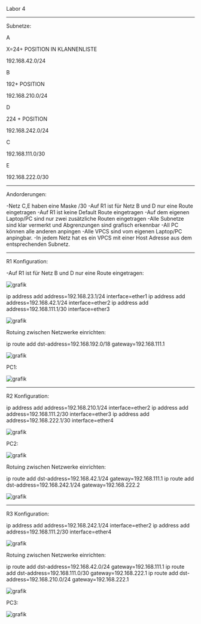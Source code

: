 Labor 4
_______________________________
Subnetze:

A

X=24+ POSITION IN KLANNENLISTE

192.168.42.0/24


B

192+ POSITION

192.168.210.0/24


D

224 + POSITION

192.168.242.0/24

C

192.168.111.0/30

E

192.168.222.0/30
____________________________

Andorderungen:

-Netz C,E haben eine Maske /30
-Auf R1 ist für Netz B und D nur eine Route eingetragen
-Auf R1 ist keine Default Route eingetragen
-Auf dem eigenen Laptop/PC sind nur zwei zusätzliche Routen eingetragen
-Alle Subnetze sind klar vermerkt und Abgrenzungen sind grafisch erkennbar
-All PC können alle anderen anpingen
-Alle VPCS sind vom eigenen Laptop/PC anpingbar.
-In jedem Netz hat es ein VPCS mit einer Host Adresse aus dem entsprechenden Subnetz.


______________________________




R1 Konfiguration:

-Auf R1 ist für Netz B und D nur eine Route eingetragen:

![grafik](https://user-images.githubusercontent.com/102586033/173422643-bed7fc16-d4db-4e6e-8e55-9ae3aabd1646.png)


ip address add address=192.168.23.1/24 interface=ether1
ip address add address=192.168.42.1/24 interface=ether2
ip address add address=192.168.111.1/30 interface=ether3

![grafik](https://user-images.githubusercontent.com/102586033/173246172-23f74adf-b391-4106-8829-318cf6d1c743.png)



Rotuing zwischen Netzwerke einrichten:

ip route add dst-address=192.168.192.0/18 gateway=192.168.111.1

![grafik](https://user-images.githubusercontent.com/102586033/173422457-31675756-0697-4e4d-934f-eca29a511407.png)


PC1:


![grafik](https://user-images.githubusercontent.com/102586033/173246248-c9e63feb-d397-4237-8bb1-1227400dcc34.png)

_____________________

R2 Konfiguration:

ip address add address=192.168.210.1/24 interface=ether2
ip address add address=192.168.111.2/30 interface=ether3
ip address add address=192.168.222.1/30 interface=ether4


![grafik](https://user-images.githubusercontent.com/102586033/173246298-869aee63-f3dd-4117-9827-0dea0af02e98.png)


PC2:

![grafik](https://user-images.githubusercontent.com/102586033/173246345-8ca77c39-8cc7-4d28-b66b-3df2b3a39171.png)



Rotuing zwischen Netzwerke einrichten:

ip route add dst-address=192.168.42.1/24 gateway=192.168.111.1
ip route add dst-address=192.168.242.1/24 gateway=192.168.222.2


![grafik](https://user-images.githubusercontent.com/102586033/173422975-6b74b0d0-9a4f-4b27-9ca3-96a71b172335.png)

_____________________________

R3 Konfiguration:

ip address add address=192.168.242.1/24 interface=ether2
ip address add address=192.168.111.2/30 interface=ether4

![grafik](https://user-images.githubusercontent.com/102586033/173423351-3e962c99-4f5a-4ef2-b2e5-5e07c977b289.png)


Rotuing zwischen Netzwerke einrichten:

ip route add dst-address=192.168.42.0/24 gateway=192.168.111.1
ip route add dst-address=192.168.111.0/30 gateway=192.168.222.1
ip route add dst-address=192.168.210.0/24 gateway=192.168.222.1



![grafik](https://user-images.githubusercontent.com/102586033/173423343-d645759f-452a-43a1-a292-3cf0e1e116fc.png)


PC3:

![grafik](https://user-images.githubusercontent.com/102586033/173246446-2557b32d-fca0-4ff6-a264-3937ae60d37f.png)



